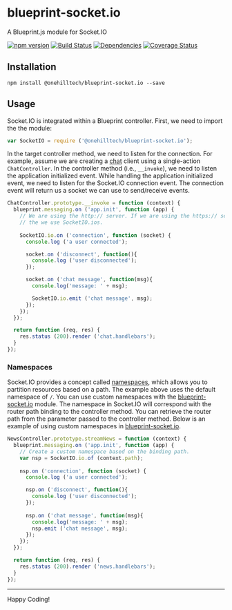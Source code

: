 blueprint-socket.io
===================

A Blueprint.js module for Socket.IO

[![npm version](https://img.shields.io/npm/v/@onehilltech/blueprint-socket.io.svg)](https://www.npmjs.com/package/@onehilltech/blueprint-socket.io)
[![Build Status](https://travis-ci.org/onehilltech/blueprint-socket.io.svg?branch=master)](https://travis-ci.org/onehilltech/blueprint-socket.io)
[![Dependencies](https://david-dm.org/onehilltech/blueprint-socket.io.svg)](https://david-dm.org/onehilltech/blueprint-socket.io)
[![Coverage Status](https://coveralls.io/repos/github/onehilltech/blueprint-socket.io/badge.svg?branch=master)](https://coveralls.io/github/onehilltech/blueprint-socket.io?branch=master)


Installation
------------

    npm install @onehilltech/blueprint-socket.io --save


Usage 
-----

Socket.IO is integrated within a Blueprint controller. First, we need to import the
the module:

```javascript
var SocketIO = require ('@onehilltech/blueprint-socket.io');
```

In the target controller method, we need to listen for the connection. For example,
assume we are creating a [chat](http://socket.io/get-started/chat/) client using a 
single-action `ChatController`. In the controller method (i.e., `__invoke`), we 
need to listen the application initialized event. While handling the application
initialized event, we need to listen for the Socket.IO connection event. The connection
event will return us a socket we can use to send/receive events.
 
```javascript
ChatController.prototype.__invoke = function (context) {
  blueprint.messaging.on ('app.init', function (app) {
    // We are using the http:// server. If we are using the https:// server,
    // the we use SocketIO.ios.
 
    SocketIO.io.on ('connection', function (socket) {
      console.log ('a user connected');

      socket.on ('disconnect', function(){
        console.log ('user disconnected');
      });

      socket.on ('chat message', function(msg){
        console.log('message: ' + msg);

        SocketIO.io.emit ('chat message', msg);
      });
    });  
  });

  return function (req, res) {
    res.status (200).render ('chat.handlebars');
  }
});
```

### Namespaces

Socket.IO provides a concept called [namespaces](http://socket.io/docs/rooms-and-namespaces/#namespaces), 
which allows you to partition resources based on a path. The example above
uses the default namespace of `/`. You can use custom namespaces with the
[blueprint-socket.io](https://github.com/onehilltech/blueprint-socket.io) module.
The namespace in Socket.IO will correspond with the router path binding to the
controller method. You can retrieve the router path from the parameter passed
to the controller method. Below is an example of using custom namespaces
in [blueprint-socket.io](https://github.com/onehilltech/blueprint-socket.io).

```javascript
NewsController.prototype.streamNews = function (context) {
  blueprint.messaging.on ('app.init', function (app) {
    // Create a custom namespace based on the binding path.
    var nsp = SocketIO.io.of (context.path);
    
    nsp.on ('connection', function (socket) {
      console.log ('a user connected');

      nsp.on ('disconnect', function(){
        console.log ('user disconnected');
      });
      
      nsp.on ('chat message', function(msg){
        console.log('message: ' + msg);
        nsp.emit ('chat message', msg);
      });
    });  
  });

  return function (req, res) {
    res.status (200).render ('news.handlebars');
  }
});
```

---

Happy Coding!
